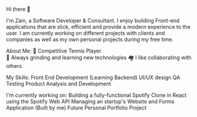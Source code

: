 Hi there 👋

I'm Zain, a Software Developer & Consultant. I enjoy building Front-end applications that are slick, efficient and provide a modern experience to the user. I am currently working on different projects with clients and companies as well as my own personal projects during my free time.

About Me:
🎾 Competitive Tennis Player <br>
🚀 Always grinding and learning new technologies
🏘️ I like collaborating with others

My Skills:
Front End Development (Learning Backend)
UI/UX design
QA Testing 
Product Analysis and Development

I'm currently working on:
Building a fully-functional Spotify Clone in React using the Spotify Web API
Managing an startup's Website and Forms Application (Built by me)
Future Personal Portfolio Project



